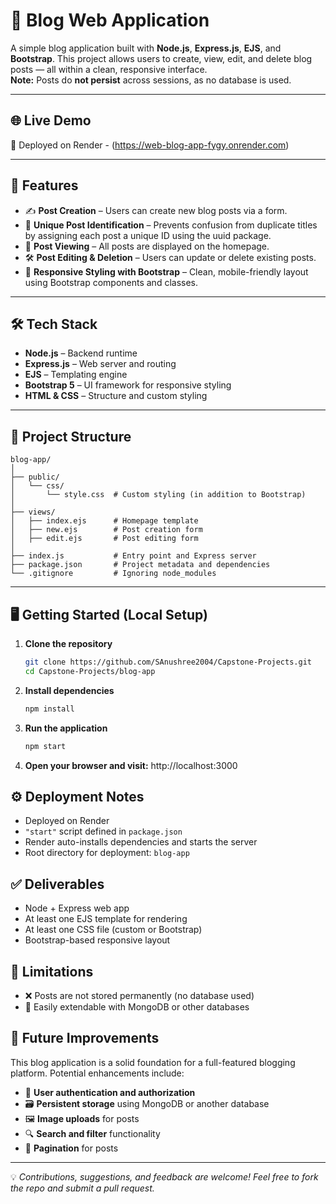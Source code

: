 # 📝 Blog Web Application

A simple blog application built with **Node.js**, **Express.js**, **EJS**, and **Bootstrap**. This project allows users to create, view, edit, and delete blog posts — all within a clean, responsive interface.  
**Note:** Posts do **not persist** across sessions, as no database is used.

---

## 🌐 Live Demo

🔗 Deployed on Render - (https://web-blog-app-fygy.onrender.com)  

---

## 🚀 Features

- ✍️ **Post Creation** – Users can create new blog posts via a form.
- 🔐 **Unique Post Identification** – Prevents confusion from duplicate titles by assigning each post a unique ID using the uuid package.
- 📄 **Post Viewing** – All posts are displayed on the homepage.
- 🛠️ **Post Editing & Deletion** – Users can update or delete existing posts.
- 🎨 **Responsive Styling with Bootstrap** – Clean, mobile-friendly layout using Bootstrap components and classes.

---

## 🛠️ Tech Stack

- **Node.js** – Backend runtime
- **Express.js** – Web server and routing
- **EJS** – Templating engine
- **Bootstrap 5** – UI framework for responsive styling
- **HTML & CSS** – Structure and custom styling

---

## 📁 Project Structure
```
blog-app/
│
├── public/
│   └── css/
│       └── style.css  # Custom styling (in addition to Bootstrap)
│
├── views/
│   ├── index.ejs      # Homepage template
│   ├── new.ejs        # Post creation form
│   ├── edit.ejs       # Post editing form
│
├── index.js           # Entry point and Express server
├── package.json       # Project metadata and dependencies
└── .gitignore         # Ignoring node_modules
```
---

## 🖥️ Getting Started (Local Setup)

1. **Clone the repository**
   ```bash
   git clone https://github.com/SAnushree2004/Capstone-Projects.git
   cd Capstone-Projects/blog-app

2. **Install dependencies**
   ```bash
   npm install
   ```

3. **Run the application**
   ```bash
   npm start
   ```

4. **Open your browser and visit:** http://localhost:3000

## ⚙️ Deployment Notes
- Deployed on Render
- `"start"` script defined in `package.json`
- Render auto-installs dependencies and starts the server
- Root directory for deployment: `blog-app`

## ✅ Deliverables
- Node + Express web app
- At least one EJS template for rendering
- At least one CSS file (custom or Bootstrap)
- Bootstrap-based responsive layout

## 📌 Limitations
- ❌ Posts are not stored permanently (no database used)
- 🧩 Easily extendable with MongoDB or other databases

## 📣 Future Improvements

This blog application is a solid foundation for a full-featured blogging platform. Potential enhancements include:

- 🔐 **User authentication and authorization**
- 🗃️ **Persistent storage** using MongoDB or another database
- 🖼️ **Image uploads** for posts
- 🔍 **Search and filter** functionality
- 🧾 **Pagination** for posts

---

💡 *Contributions, suggestions, and feedback are welcome! Feel free to fork the repo and submit a pull request.*

